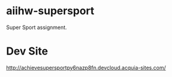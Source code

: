 # aiihw-supersport
Super Sport assignment.

# Dev Site
http://achievesupersportpy6nazp8fn.devcloud.acquia-sites.com/
